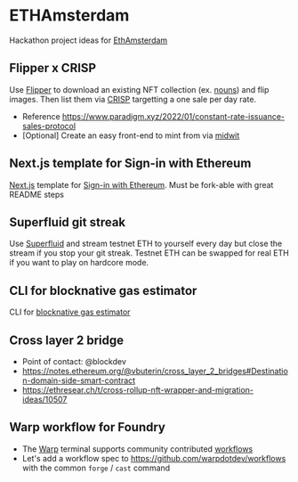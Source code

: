 # ETHAmsterdam

Hackathon project ideas for [EthAmsterdam](https://amsterdam.ethglobal.com/)

## Flipper x CRISP
Use [Flipper](https://github.com/Anish-Agnihotri/flipper) to download an existing NFT collection (ex. [nouns](https://nouns.wtf/)) and flip images. Then list them via [CRISP](https://github.com/FrankieIsLost/CRISP) targetting a one sale per day rate. 

- Reference https://www.paradigm.xyz/2022/01/constant-rate-issuance-sales-protocol
- [Optional] Create an easy front-end to mint from via [midwit](https://midwit.vercel.app)

## Next.js template for Sign-in with Ethereum
[Next.js](https://nextjs.org/) template for [Sign-in with Ethereum](https://docs.login.xyz/). Must be fork-able with great README steps

## Superfluid git streak
Use [Superfluid](https://www.superfluid.finance/home) and stream testnet ETH to yourself every day but close the stream if you stop your git streak. Testnet ETH can be swapped for real ETH if you want to play on hardcore mode.

## CLI for blocknative gas estimator
CLI for [blocknative gas estimator](https://www.blocknative.com/gas-estimator)

## Cross layer 2 bridge
- Point of contact: @blockdev
- https://notes.ethereum.org/@vbuterin/cross_layer_2_bridges#Destination-domain-side-smart-contract
- https://ethresear.ch/t/cross-rollup-nft-wrapper-and-migration-ideas/10507

## Warp workflow for Foundry
- The [Warp](https://www.warp.dev/) terminal supports community contributed
  [workflows](https://docs.warp.dev/features/workflows)
- Let's add a workflow spec to https://github.com/warpdotdev/workflows with the
  common `forge` / `cast` command
